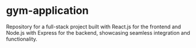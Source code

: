 # gym-application
Repository for a full-stack project built with React.js for the frontend and Node.js with Express for the backend, showcasing seamless integration and functionality.
